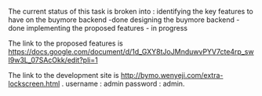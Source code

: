 The current status of this task is 
broken into :
identifying the key features to have on the buymore backend  -done
designing the buymore backend -done
implementing the proposed features - in progress

The link to the proposed features  is  https://docs.google.com/document/d/1d_GXY8tJoJMnduwvPYV7cte4rp_swI9w3L_07SAcOkk/edit?pli=1

The link to the development site is http://bymo.wenyeji.com/extra-lockscreen.html . 
​username : admin
​password : admin.
